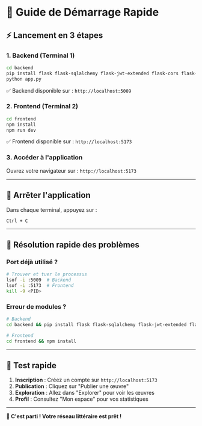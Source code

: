 # 🚀 Guide de Démarrage Rapide

## ⚡ Lancement en 3 étapes

### 1. **Backend (Terminal 1)**
```bash
cd backend
pip install flask flask-sqlalchemy flask-jwt-extended flask-cors flask-login flask-migrate python-dotenv
python app.py
```
✅ Backend disponible sur : `http://localhost:5009`

### 2. **Frontend (Terminal 2)**
```bash
cd frontend
npm install
npm run dev
```
✅ Frontend disponible sur : `http://localhost:5173`

### 3. **Accéder à l'application**
Ouvrez votre navigateur sur : `http://localhost:5173`

---

## 🛑 Arrêter l'application

Dans chaque terminal, appuyez sur :
```
Ctrl + C
```

---

## 🔧 Résolution rapide des problèmes

### Port déjà utilisé ?
```bash
# Trouver et tuer le processus
lsof -i :5009  # Backend
lsof -i :5173  # Frontend
kill -9 <PID>
```

### Erreur de modules ?
```bash
# Backend
cd backend && pip install flask flask-sqlalchemy flask-jwt-extended flask-cors flask-login

# Frontend
cd frontend && npm install
```

---

## 📱 Test rapide

1. **Inscription** : Créez un compte sur `http://localhost:5173`
2. **Publication** : Cliquez sur "Publier une œuvre"
3. **Exploration** : Allez dans "Explorer" pour voir les œuvres
4. **Profil** : Consultez "Mon espace" pour vos statistiques

---

**🎉 C'est parti ! Votre réseau littéraire est prêt !** 